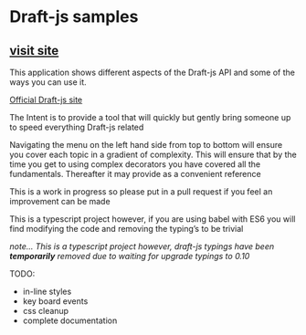 # Draft-js samples


## [visit site](https://build-sftaykknun.now.sh)

This application shows different aspects of the Draft-js API and some of the ways you can use it.

[Official Draft-js site](https://facebook.github.io/draft-js/)  

The Intent is to provide a tool that will quickly but gently bring someone up to speed everything Draft-js related

Navigating the menu on the left hand side from top to bottom will ensure you cover each topic in a gradient of complexity. 
This will ensure that by the time you get to using complex decorators you have covered all the fundamentals. 
Thereafter it may provide as a convenient reference

This is a work in progress so please put in a pull request if you feel an improvement can be made

This is a typescript project however, if you are using babel with ES6 you will find modifying the code and removing the typing’s to be trivial

*note...  This is a typescript project however, draft-js typings have been ***temporarily***  removed due to waiting for upgrade typings to 0.10*

TODO:

 * in-line styles
 * key board events
 * css cleanup
 * complete documentation